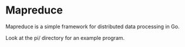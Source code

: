 Mapreduce
=========

Mapreduce is a simple framework for distributed data processing in Go.

Look at the pi/ directory for an example program.

